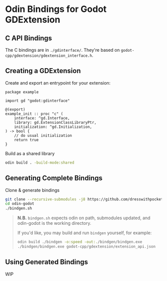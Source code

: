 # Odin Bindings for Godot GDExtension

## C API Bindings

The C bindings are in `./gdinterface/`. They're based on `godot-cpp/gdextension/gdextension_interface.h`.

## Creating a GDExtension

Create and export an entrypoint for your extension:

```odin
package example

import gd "godot:gdinterface"

@(export)
example_init :: proc "c" (
    interface: ^gd.Interface,
    library: gd.ExtensionClassLibraryPtr,
    initialization: ^gd.Initialization,
) -> bool {
    // do usual initialization
    return true
}
```

Build as a shared library
```sh
odin build . -build-mode:shared
```

## Generating Complete Bindings

Clone & generate bindings
```sh
git clone --recursive-submodules -j8 https://github.com/dresswithpockets/odin-godot 
cd odin-godot
./bindgen.sh
```

> **N.B.** `bindgen.sh` expects odin on path, submodules updated, and odin-godot is the working directory.
>
> If you'd like, you may build and run `bindgen` yourself, for example:
> ```sh
> odin build ./bindgen -o:speed -out:./bindgen/bindgen.exe
> ./bindgen/bindgen.exe godot-cpp/gdextension/extension_api.json
> ```

## Using Generated Bindings

WIP

